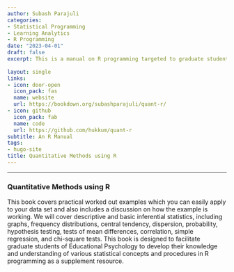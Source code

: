 ```yaml
---
author: Subash Parajuli
categories:
- Statistical Programming
- Learning Analytics
- R Programming
date: "2023-04-01"
draft: false
excerpt: This is a manual on R programming targeted to graduate students of educational research. 
  
layout: single
links:
- icon: door-open
  icon_pack: fas
  name: website
  url: https://bookdown.org/subashparajuli/quant-r/
- icon: github
  icon_pack: fab
  name: code
  url: https://github.com/hukkum/quant-r
subtitle: An R Manual
tags:
- hugo-site
title: Quantitative Methods using R
---
```



---

### Quantitative Methods using R

This book covers practical worked out examples which you can easily apply to your data set and also includes a discussion on how the example is working. We will cover descriptive and basic inferential statistics, including graphs, frequency distributions, central tendency, dispersion, probability, hypothesis testing, tests of mean differences, correlation, simple regression, and chi-square tests. This book is designed to facilitate graduate students of Educational Psychology to develop their knowledge and understanding of various statistical concepts and procedures in R programming as a supplement resource.
